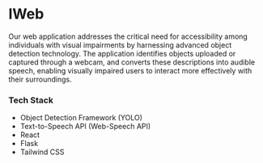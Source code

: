 # IWeb
<p>Our web application addresses the critical need for accessibility among individuals with visual impairments by harnessing advanced object detection technology. The application identifies objects uploaded or captured through a webcam, and converts these descriptions into audible speech, enabling visually impaired users to interact more effectively with their surroundings.</p>

### Tech Stack
<ul>
  <li>Object Detection Framework (YOLO)</li>
  <li>Text-to-Speech API (Web-Speech API)</li>
  <li>React</li>
  <li>Flask</li>
  <li>Tailwind CSS</li>
</ul>
